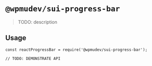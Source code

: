 # `@wpmudev/sui-progress-bar`

> TODO: description

## Usage

```
const reactProgressBar = require('@wpmudev/sui-progress-bar');

// TODO: DEMONSTRATE API
```

